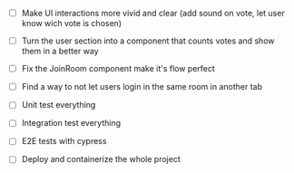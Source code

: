 - [ ] Make UI interactions more vivid and clear (add sound on vote, let user know wich vote is chosen)

- [ ] Turn the user section into a component that counts votes and show them in a better way

- [ ] Fix the JoinRoom component make it's flow perfect 

- [ ] Find a way to not let users login in the same room in another tab

- [ ] Unit test everything

- [ ] Integration test everything

- [ ] E2E tests with cypress

- [ ] Deploy and containerize the whole project
